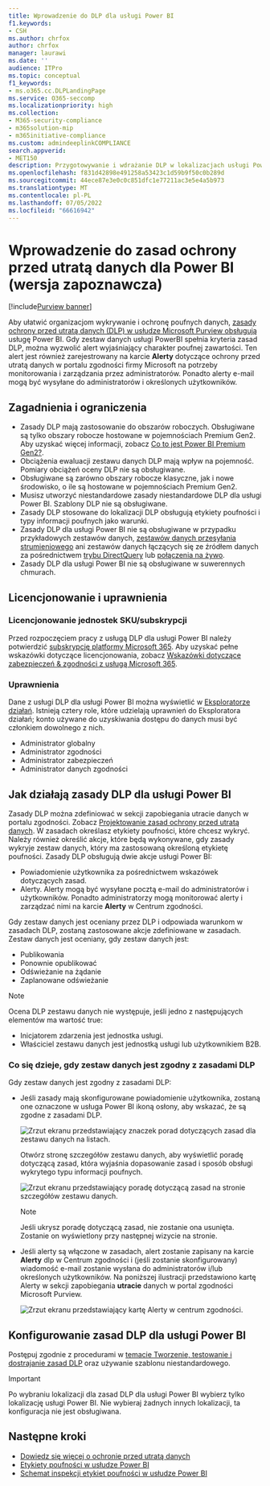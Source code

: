 ```yaml
---
title: Wprowadzenie do DLP dla usługi Power BI
f1.keywords:
- CSH
ms.author: chrfox
author: chrfox
manager: laurawi
ms.date: ''
audience: ITPro
ms.topic: conceptual
f1_keywords:
- ms.o365.cc.DLPLandingPage
ms.service: O365-seccomp
ms.localizationpriority: high
ms.collection:
- M365-security-compliance
- m365solution-mip
- m365initiative-compliance
ms.custom: admindeeplinkCOMPLIANCE
search.appverid:
- MET150
description: Przygotowywanie i wdrażanie DLP w lokalizacjach usługi PowerBI.
ms.openlocfilehash: f831d42898e491258a53423c1d59b9f50c0b289d
ms.sourcegitcommit: 44ece87e3e0c0c851dfc1e77211ac3e5e4a5b973
ms.translationtype: MT
ms.contentlocale: pl-PL
ms.lasthandoff: 07/05/2022
ms.locfileid: "66616942"
---
```

# <a name="get-started-with-data-loss-prevention-policies-for-power-bi-preview"></a>Wprowadzenie do zasad ochrony przed utratą danych dla Power BI (wersja zapoznawcza)

[!include[Purview banner](../includes/purview-rebrand-banner.md)]

Aby ułatwić organizacjom wykrywanie i ochronę poufnych danych, [zasady ochrony przed utratą danych (DLP) w usłudze Microsoft Purview obsługują](/microsoft-365/compliance/dlp-learn-about-dlp) usługę Power BI. Gdy zestaw danych usługi PowerBI spełnia kryteria zasad DLP, można wyzwolić alert wyjaśniający charakter poufnej zawartości. Ten alert jest również zarejestrowany na karcie **Alerty** dotyczące ochrony przed utratą danych w portalu zgodności firmy Microsoft na potrzeby monitorowania i zarządzania przez administratorów. Ponadto alerty e-mail mogą być wysyłane do administratorów i określonych użytkowników.

## <a name="considerations-and-limitations"></a>Zagadnienia i ograniczenia

- Zasady DLP mają zastosowanie do obszarów roboczych. Obsługiwane są tylko obszary robocze hostowane w pojemnościach Premium Gen2. Aby uzyskać więcej informacji, zobacz [Co to jest Power BI Premium Gen2?](/power-bi/enterprise/service-premium-gen2-what-is).
- Obciążenia ewaluacji zestawu danych DLP mają wpływ na pojemność. Pomiary obciążeń oceny DLP nie są obsługiwane.
- Obsługiwane są zarówno obszary robocze klasyczne, jak i nowe środowisko, o ile są hostowane w pojemnościach Premium Gen2.
- Musisz utworzyć niestandardowe zasady niestandardowe DLP dla usługi Power BI. Szablony DLP nie są obsługiwane.
- Zasady DLP stosowane do lokalizacji DLP obsługują etykiety poufności i typy informacji poufnych jako warunki. 
- Zasady DLP dla usługi Power BI nie są obsługiwane w przypadku przykładowych zestawów danych, [zestawów danych przesyłania strumieniowego](/power-bi/connect-data/service-real-time-streaming) ani zestawów danych łączących się ze źródłem danych za pośrednictwem [trybu DirectQuery](/power-bi/connect-data/desktop-use-directquery) lub [połączenia na żywo](/power-bi/connect-data/desktop-directquery-about#live-connections).
- Zasady DLP dla usługi Power BI nie są obsługiwane w suwerennych chmurach.

## <a name="licensing-and-permissions"></a>Licencjonowanie i uprawnienia

### <a name="skusubscriptions-licensing"></a>Licencjonowanie jednostek SKU/subskrypcji

Przed rozpoczęciem pracy z usługą DLP dla usługi Power BI należy potwierdzić [subskrypcję platformy Microsoft 365](https://www.microsoft.com/microsoft-365/compare-microsoft-365-enterprise-plans?rtc=1). Aby uzyskać pełne wskazówki dotyczące licencjonowania, zobacz [Wskazówki dotyczące zabezpieczeń & zgodności z usługą Microsoft 365](/office365/servicedescriptions/microsoft-365-service-descriptions/microsoft-365-tenantlevel-services-licensing-guidance/microsoft-365-security-compliance-licensing-guidance#information-protection).

### <a name="permissions"></a>Uprawnienia

Dane z usługi DLP dla usługi Power BI można wyświetlić w [Eksploratorze działań](/microsoft-365/compliance/data-classification-activity-explorer). Istnieją cztery role, które udzielają uprawnień do Eksploratora działań; konto używane do uzyskiwania dostępu do danych musi być członkiem dowolnego z nich.

- Administrator globalny
- Administrator zgodności
- Administrator zabezpieczeń
- Administrator danych zgodności

## <a name="how-dlp-policies-for-power-bi-work"></a>Jak działają zasady DLP dla usługi Power BI

Zasady DLP można zdefiniować w sekcji zapobiegania utracie danych w portalu zgodności. Zobacz [Projektowanie zasad ochrony przed utratą danych](dlp-policy-design.md#design-a-data-loss-prevention-policy). W zasadach określasz etykiety poufności, które chcesz wykryć. Należy również określić akcje, które będą wykonywane, gdy zasady wykryje zestaw danych, który ma zastosowaną określoną etykietę poufności. Zasady DLP obsługują dwie akcje usługi Power BI:

- Powiadomienie użytkownika za pośrednictwem wskazówek dotyczących zasad.
- Alerty. Alerty mogą być wysyłane pocztą e-mail do administratorów i użytkowników. Ponadto administratorzy mogą monitorować alerty i zarządzać nimi na karcie **Alerty** w Centrum zgodności. 

Gdy zestaw danych jest oceniany przez DLP i odpowiada warunkom w zasadach DLP, zostaną zastosowane akcje zdefiniowane w zasadach. Zestaw danych jest oceniany, gdy zestaw danych jest:

- Publikowania
- Ponownie opublikować
- Odświeżanie na żądanie
- Zaplanowane odświeżanie

>[!NOTE]
> Ocena DLP zestawu danych nie występuje, jeśli jedno z następujących elementów ma wartość true:
> - Inicjatorem zdarzenia jest jednostka usługi.
> - Właściciel zestawu danych jest jednostką usługi lub użytkownikiem B2B.

### <a name="what-happens-when-a-dataset-matches-a-dlp-policy"></a>Co się dzieje, gdy zestaw danych jest zgodny z zasadami DLP

Gdy zestaw danych jest zgodny z zasadami DLP:

- Jeśli zasady mają skonfigurowane powiadomienie użytkownika, zostaną one oznaczone w usługa Power BI ikoną osłony, aby wskazać, że są zgodne z zasadami DLP.

    ![Zrzut ekranu przedstawiający znaczek porad dotyczących zasad dla zestawu danych na listach.](../media/dlp-power-bi-policy-tip-on-dataset.png)

    Otwórz stronę szczegółów zestawu danych, aby wyświetlić poradę dotyczącą zasad, która wyjaśnia dopasowanie zasad i sposób obsługi wykrytego typu informacji poufnych.

    ![Zrzut ekranu przedstawiający poradę dotyczącą zasad na stronie szczegółów zestawu danych.](../media/dlp-power-bi-policy-tip-in-dataset-details.png)

    >[!NOTE]
    > Jeśli ukrysz poradę dotyczącą zasad, nie zostanie ona usunięta. Zostanie on wyświetlony przy następnej wizycie na stronie.

- Jeśli alerty są włączone w zasadach, alert zostanie zapisany na karcie **Alerty** dlp w Centrum zgodności i (jeśli zostanie skonfigurowany) wiadomość e-mail zostanie wysłana do administratorów i/lub określonych użytkowników. Na poniższej ilustracji przedstawiono kartę Alerty w sekcji zapobiegania **utracie** danych w portal zgodności Microsoft Purview.

    ![Zrzut ekranu przedstawiający kartę Alerty w centrum zgodności.](../media/dlp-power-bi-alerts-tab.png)

## <a name="configure-a-dlp-policy-for-power-bi"></a>Konfigurowanie zasad DLP dla usługi Power BI

Postępuj zgodnie z procedurami w [temacie Tworzenie, testowanie i dostrajanie zasad DLP](create-test-tune-dlp-policy.md#create-test-and-tune-a-dlp-policy) oraz używanie szablonu niestandardowego.

> [!IMPORTANT]
> Po wybraniu lokalizacji dla zasad DLP dla usługi Power BI wybierz tylko lokalizację usługi Power BI. Nie wybieraj żadnych innych lokalizacji, ta konfiguracja nie jest obsługiwana. 

<!--1. Log into the [Microsoft Purview compliance portal](https://compliance.microsoft.com).

1. Choose the **Data loss prevention** solution in the navigation pane, select the **Policies** tab, choose **Create policy**.

    ![Screenshot of D L P create policy page.](media/service-security-dlp-policies-for-power-bi/power-bi-dlp-create.png)

1. Choose the **Custom** category and then the **Custom policy** template.
    
    >[!NOTE]
    >No other categories or templates are currently supported.

    ![Screenshot of D L P choose custom policy page.](media/service-security-dlp-policies-for-power-bi/power-bi-dlp-choose-custom.png)
 
    When done, click **Next**.

1. Name the policy and provide a meaningful description.

    ![Screenshot of D L P policy name description section.](media/service-security-dlp-policies-for-power-bi/power-bi-dlp-name-description.png)
 
    When done, click **Next**.

1. Enable Power BI as a location for the DLP policy. **Disable all other locations**. Currently, DLP policies for Power BI must specify Power BI as the sole location.

    ![Screenshot of D L P choose location page.](media/service-security-dlp-policies-for-power-bi/power-bi-dlp-choose-location.png)

    By default the policy will apply to all workspaces. Alternatively, you can specify particular workspaces to include in the policy as well as workspaces to exclude from the policy.
    >[!NOTE]
    > DLP actions are supported only for workspaces hosted in Premium Gen2 capacities.

    If you select **Choose workspaces** or **Exclude workspaces**, a dialog will allow you to create a list of included (or excluded) workspaces. You must specify workspaces by workspace object ID. Click the info icon for information about how to find workspace object IDs.

    ![Screenshot of D L P choose workspaces dialog.](media/service-security-dlp-policies-for-power-bi/power-bi-dlp-choose-workspaces.png)
 
    After enabling Power BI as a DLP location for the policy and choosing which workspaces the policy will apply to, click **Next**.

1. The **Define policy settings** page appears. Choose **Create or customize advanced DLP rules** to begin defining your policy.

    ![Screenshot of D L P create advanced rule page.](media/service-security-dlp-policies-for-power-bi/power-bi-dlp-create-advanced-rule.png)
 
    When done, click **Next**.

1. On the **Customize advanced DLP rules** page, you can either start creating a new rule or choose an existing rule to edit. Click **Create rule**.

    ![Screenshot of D L P create rule page.](media/service-security-dlp-policies-for-power-bi/power-bi-dlp-create-rule.png)


1. The **Create rule** page appears. On the create rule page, provide a name and description for the rule, and then configure the other sections, which are described following the image below.

    ![Screenshot of D L P create rule form.](media/service-security-dlp-policies-for-power-bi/power-bi-dlp-create-rule-form.png)
 
### Conditions

In the condition section, you define the conditions under which the policy will apply to a dataset. Conditions are created in groups. Groups make it possible to construct complex conditions.

1. Open the conditions section, choose **Add condition** and then **Content contains**.

    ![Screenshot of D L P add conditions content contains section.](media/service-security-dlp-policies-for-power-bi/power-bi-dlp-add-conditions-content-contains.png)
 
    This opens the first group (named Default – you can change this).

1. Choose **Add**, and then **Sensitivity labels**.
        
    >[!NOTE]
    > Sensitive info types are currently not supported.
    
    ![Screenshot of D L P add conditions section.](media/service-security-dlp-policies-for-power-bi/power-bi-dlp-add-conditions.png)
 
    When you choose **Sensitivity labels**, you will be able to choose a particular sensitivity label from a list that will appear.

    You can add additional sensitivity labels to the group. To the right of the group name, you can specify **Any of these** or **All of these**. This determines whether matches on all or any of the labels is required for the condition to hold. Make sure **Any of these** is selected, since datasets can’t have more than one label applied.

    The image below shows a group (Default) that contains two sensitivity label conditions. The logic Any of these means that a match on any one of the sensitivity labels in the group constitutes “true” for that group.

    ![Screenshot of D L P conditions group section.](media/service-security-dlp-policies-for-power-bi/power-bi-dlp-condition-group.png) 
 
    You can create more than one group, and you can control the logic between the groups with **AND** or **OR** logic. 

    The image below shows a rule containing two groups, joined by **OR** logic.

    ![Screenshot of rule with two groups.](media/service-security-dlp-policies-for-power-bi/power-bi-dlp-content-contains.png) 
 
### Exceptions

If the sensitivity label of the dataset matches any of the defined exceptions, the rule won’t be applied to the dataset. 

Exceptions are configured in the same way as conditions, described above.
    
![Screenshot of D L P exceptions section.](media/service-security-dlp-policies-for-power-bi/power-bi-dlp-exceptions-section.png)
 
### Actions

Protection actions are currently unavailable for Power BI DLP policies.

![Screenshot of D L P policy actions section.](media/service-security-dlp-policies-for-power-bi/power-bi-dlp-actions-section.png)


### User notifications

The user notifications section is where you configure your policy tip. Turn on the toggle, select the **Notify users in Office 365 service with a policy tip** and **Policy tips** checkboxes, and write your policy tip in the text box.

![Screenshot of D L P user notification section.](media/service-security-dlp-policies-for-power-bi/power-bi-dlp-user-notification.png)
 
### User overrides
 
User overrides are currently unavailable for Power BI DLP policies.

![Screenshot of D L P user overrides section.](media/service-security-dlp-policies-for-power-bi/power-bi-dlp-user-overrides-section.png) 
 
### Incident reports

Assign a severity level that will be shown in alerts generated from this policy. Enable (default) or disable email notification to admins, specify users or groups for email notification, and configure the details about when notification will occur.

![Screenshot of D L P incident report section.](media/service-security-dlp-policies-for-power-bi/power-bi-dlp-incidence-report.png)
   
### Additional options

![Screenshot of D L P additional options section.](media/service-security-dlp-policies-for-power-bi/power-bi-dlp-additional-options.png)
 
## Monitor and manage policy alerts

Log into the Microsoft Purview compliance portal and navigate to **Data loss prevention > Alerts**.

![Screenshot of D L P Alerts tab.](media/service-security-dlp-policies-for-power-bi/power-bi-dlp-alerts-tab.png)

Click on an alert to start drilling down to its details and to see management options.
-->
## <a name="next-steps"></a>Następne kroki

- [Dowiedz się więcej o ochronie przed utratą danych](/microsoft-365/compliance/dlp-learn-about-dlp)
- [Etykiety poufności w usłudze Power BI](/power-bi/enterprise/service-security-sensitivity-label-overview)
- [Schemat inspekcji etykiet poufności w usłudze Power BI](/power-bi/enterprise/service-security-sensitivity-label-audit-schema)
